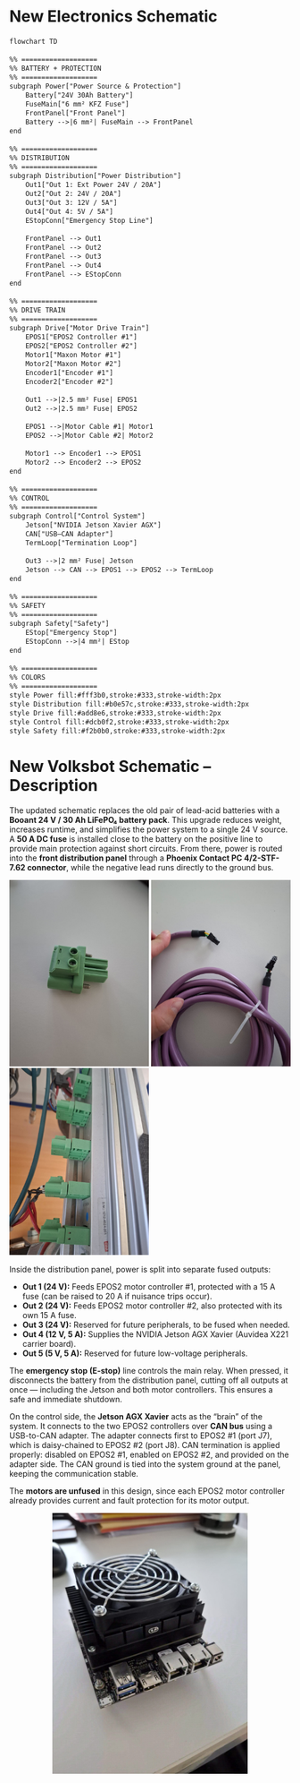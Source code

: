 # New Electronics Schematic

```mermaid
flowchart TD

%% ===================
%% BATTERY + PROTECTION
%% ===================
subgraph Power["Power Source & Protection"]
    Battery["24V 30Ah Battery"]
    FuseMain["6 mm² KFZ Fuse"]
    FrontPanel["Front Panel"]
    Battery -->|6 mm²| FuseMain --> FrontPanel
end

%% ===================
%% DISTRIBUTION
%% ===================
subgraph Distribution["Power Distribution"]
    Out1["Out 1: Ext Power 24V / 20A"]
    Out2["Out 2: 24V / 20A"]
    Out3["Out 3: 12V / 5A"]
    Out4["Out 4: 5V / 5A"]
    EStopConn["Emergency Stop Line"]

    FrontPanel --> Out1
    FrontPanel --> Out2
    FrontPanel --> Out3
    FrontPanel --> Out4
    FrontPanel --> EStopConn
end

%% ===================
%% DRIVE TRAIN
%% ===================
subgraph Drive["Motor Drive Train"]
    EPOS1["EPOS2 Controller #1"]
    EPOS2["EPOS2 Controller #2"]
    Motor1["Maxon Motor #1"]
    Motor2["Maxon Motor #2"]
    Encoder1["Encoder #1"]
    Encoder2["Encoder #2"]

    Out1 -->|2.5 mm² Fuse| EPOS1
    Out2 -->|2.5 mm² Fuse| EPOS2

    EPOS1 -->|Motor Cable #1| Motor1
    EPOS2 -->|Motor Cable #2| Motor2

    Motor1 --> Encoder1 --> EPOS1
    Motor2 --> Encoder2 --> EPOS2
end

%% ===================
%% CONTROL
%% ===================
subgraph Control["Control System"]
    Jetson["NVIDIA Jetson Xavier AGX"]
    CAN["USB–CAN Adapter"]
    TermLoop["Termination Loop"]

    Out3 -->|2 mm² Fuse| Jetson
    Jetson --> CAN --> EPOS1 --> EPOS2 --> TermLoop
end

%% ===================
%% SAFETY
%% ===================
subgraph Safety["Safety"]
    EStop["Emergency Stop"]
    EStopConn -->|4 mm²| EStop
end

%% ===================
%% COLORS
%% ===================
style Power fill:#fff3b0,stroke:#333,stroke-width:2px
style Distribution fill:#b0e57c,stroke:#333,stroke-width:2px
style Drive fill:#add8e6,stroke:#333,stroke-width:2px
style Control fill:#dcb0f2,stroke:#333,stroke-width:2px
style Safety fill:#f2b0b0,stroke:#333,stroke-width:2px

```

# New Volksbot Schematic – Description  

The updated schematic replaces the old pair of lead-acid batteries with a **Booant 24 V / 30 Ah LiFePO₄ battery pack**. This upgrade reduces weight, increases runtime, and simplifies the power system to a single 24 V source. A **50 A DC fuse** is installed close to the battery on the positive line to provide main protection against short circuits. From there, power is routed into the **front distribution panel** through a **Phoenix Contact PC 4/2-STF-7.62 connector**, while the negative lead runs directly to the ground bus.  

<p float="left">
  <img src="/images/PC4-2-STF-7,62-pcb-connector.jpg" width="250"/>
  <img src="/images/CAN-wire-j8-to-j8.jpg" width="250"/>
  <img src="/images/connection-with-female-plug-PC5-2-GF-7,62.jpg" width="250"/>
</p>


Inside the distribution panel, power is split into separate fused outputs:  

- **Out 1 (24 V):** Feeds EPOS2 motor controller #1, protected with a 15 A fuse (can be raised to 20 A if nuisance trips occur).  
- **Out 2 (24 V):** Feeds EPOS2 motor controller #2, also protected with its own 15 A fuse.  
- **Out 3 (24 V):** Reserved for future peripherals, to be fused when needed.  
- **Out 4 (12 V, 5 A):** Supplies the NVIDIA Jetson AGX Xavier (Auvidea X221 carrier board).  
- **Out 5 (5 V, 5 A):** Reserved for future low-voltage peripherals.  

The **emergency stop (E-stop)** line controls the main relay. When pressed, it disconnects the battery from the distribution panel, cutting off all outputs at once — including the Jetson and both motor controllers. This ensures a safe and immediate shutdown.  

On the control side, the **Jetson AGX Xavier** acts as the “brain” of the system. It connects to the two EPOS2 controllers over **CAN bus** using a USB-to-CAN adapter. The adapter connects first to EPOS2 #1 (port J7), which is daisy-chained to EPOS2 #2 (port J8). CAN termination is applied properly: disabled on EPOS2 #1, enabled on EPOS2 #2, and provided on the adapter side. The CAN ground is tied into the system ground at the panel, keeping the communication stable.  

The **motors are unfused** in this design, since each EPOS2 motor controller already provides current and fault protection for its motor output.

<p align="center">
  <img src="/images/NVIDIA-Jetson-Xavier-AGX-X221.jpg" alt="Old Wiring Setup" width="350"/>
</p>


